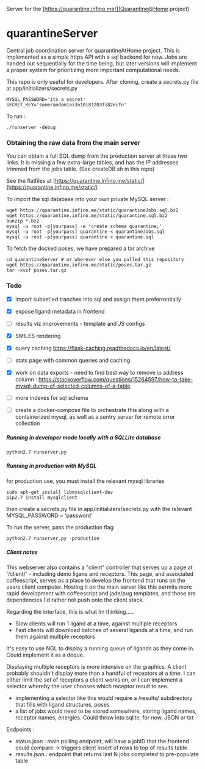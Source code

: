 Server for the [https://quarantine.infino.me/](Quarantine@Home project)

# quarantineServer
Central job coordination server for quarantineAtHome project. This is implemented as a simple https API with a sql backend for now. Jobs are handed out sequentially for the time being, but later versions will implement a proper system for prioritizing more important computational needs.

This repo is only useful for developers. After cloning, create a secrets.py file at app/initializers/secrets.py

    MYSQL_PASSWORD='its a secret'
    SECRET_KEY='somerandom1oi3n10i81203fi82eifn'

To run : 

    ./runserver -debug

### Obtaining the raw data from the main server

You can obtain a full SQL dump from the production server at these two links. It is missing a few extra-large tables, and has the IP addresses trimmed from the jobs table. (See createDB.sh in this repo)

See the flatfiles at [https://quarantine.infino.me/static/](https://quarantine.infino.me/static/)

To import the sql database into your own private MySQL server :

    wget https://quarantine.infino.me/static/quarantineJobs.sql.bz2
    wget https://quarantine.infino.me/static/quarantine.sql.bz2
    bunzip *.bz2
    mysql -u root -p[yourpass] -e 'create schema quarantine;'
    mysql -u root -p[yourpass] quarantine < quarantineJobs.sql
    mysql -u root -p[yourpass] quarantine < quarantine.sql

To fetch the docked poses, we have prepared a tar archive

    cd quarantineServer # or wherever else you pulled this repository
    wget https://quarantine.infino.me/static/poses.tar.gz
    tar -xvzf poses.tar.gz
    


### Todo
- [x] import subset'ed tranches into sql and assign them preferrentially
- [x] expose ligand metadata in frontend
- [ ] results viz improvements - template and JS configs
- [x] SMILES rendering
- [x] query caching https://flask-caching.readthedocs.io/en/latest/
- [ ] stats page with common queries and caching 
- [x] work on data exports - need to find best way to remove ip address column : https://stackoverflow.com/questions/15264597/how-to-take-mysql-dump-of-selected-columns-of-a-table

- [ ] more indexes for sql schema

- [ ] create a docker-compose file to orchestrate this along with a containerized mysql, as well as a sentry server for remote error collection



##### Running in developer mode locally with a SQLLite database

    python2.7 runserver.py


##### Running in production with MySQL

for production use, you must install the relevant mysql libraries

    sudo apt-get install libmysqlclient-dev
    pip2.7 install mysqlclient

then create a secrets.py file in app/initializers/secrets.py with the relevant
MYSQL_PASSWORD = 'password'

To run the server, pass the production flag

    python2.7 runserver.py -production



##### Client notes

This webserver also contains a "client" controller that serves up a page at '/client/' - including demo ligans and receptors.
This page, and associated coffeescript, serves as a place to develop the frontend that runs on the users client computer.
Hosting it on the main server like this permits more rapid development with coffeescript and jade/pug templates, and these are dependencies I'd rather not push onto the client stack.

Regarding the interface, this is what Im thinking.....
* Slow clients will run 1 ligand at a time, against multiple receptors
* Fast clients will download batches of several ligands at a time, and run them against multiple receptors

It's easy to use NGL to display a running queue of ligands as they come in. Could implement it as a deque.

Displaying multiple receptors is more intensive on the graphics. A client probably shouldn't display more than a handful of receptors at a time.
I can either limit the set of receptors a client works on, or I can implement a selector whereby the user chooses which receptor result to see.

* implementing a selector like this would require a /results/ subdirectory that fills with ligand structures, poses
* a list of jobs would need to be stored somewhere, storing ligand names, receptor names, energies. Could throw into sqlite, for now, JSON or txt


Endpoints :
* status.json : main polling endpoint, will have a jobID that the frontend could compare -> triggers client insert of rows to top of results table
* results.json : endpoint that returns last N jobs completed to pre-populate table







